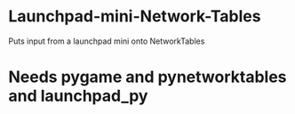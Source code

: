 # Launchpad-mini-Network-Tables
Puts input from a launchpad mini onto NetworkTables
# Needs pygame and pynetworktables and launchpad_py
